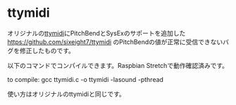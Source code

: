 # ttymidi
オリジナルの[ttymidi](https://github.com/moddevices/mod-ttymidi)にPitchBendとSysExのサポートを追加した https://github.com/sixeight7/ttymidi のPitchBendの値が正常に受信できないバグを修正したものです。

以下のコマンドでコンパイルできます。Raspbian Stretchで動作確認済みです。

to compile: gcc ttymidi.c -o ttymidi -lasound -pthread

使い方はオリジナルのttymidiと同じです。